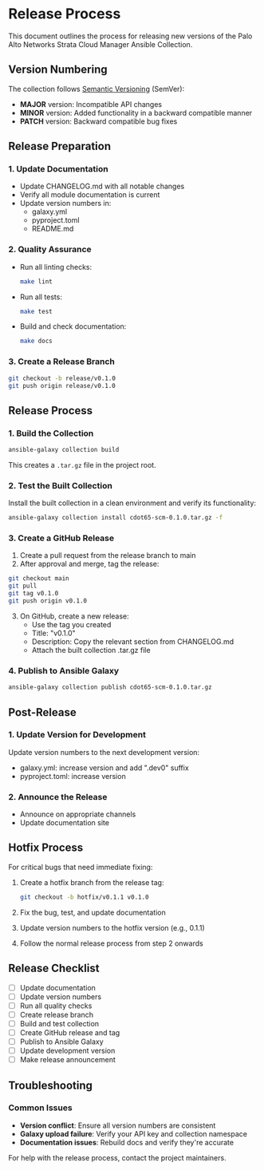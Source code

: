 # Release Process

This document outlines the process for releasing new versions of the Palo Alto Networks Strata Cloud
Manager Ansible Collection.

## Version Numbering

The collection follows [Semantic Versioning](https://semver.org/) (SemVer):

- **MAJOR** version: Incompatible API changes
- **MINOR** version: Added functionality in a backward compatible manner
- **PATCH** version: Backward compatible bug fixes

## Release Preparation

### 1. Update Documentation

- Update CHANGELOG.md with all notable changes
- Verify all module documentation is current
- Update version numbers in:
  - galaxy.yml
  - pyproject.toml
  - README.md

### 2. Quality Assurance

- Run all linting checks:

  ```bash
  make lint
  ```

- Run all tests:

  ```bash
  make test
  ```

- Build and check documentation:

  ```bash
  make docs
  ```

### 3. Create a Release Branch

```bash
git checkout -b release/v0.1.0
git push origin release/v0.1.0
```

## Release Process

### 1. Build the Collection

```bash
ansible-galaxy collection build
```

This creates a `.tar.gz` file in the project root.

### 2. Test the Built Collection

Install the built collection in a clean environment and verify its functionality:

```bash
ansible-galaxy collection install cdot65-scm-0.1.0.tar.gz -f
```

### 3. Create a GitHub Release

1. Create a pull request from the release branch to main
2. After approval and merge, tag the release:

```bash
git checkout main
git pull
git tag v0.1.0
git push origin v0.1.0
```

3. On GitHub, create a new release:
   - Use the tag you created
   - Title: "v0.1.0"
   - Description: Copy the relevant section from CHANGELOG.md
   - Attach the built collection .tar.gz file

### 4. Publish to Ansible Galaxy

```bash
ansible-galaxy collection publish cdot65-scm-0.1.0.tar.gz
```

## Post-Release

### 1. Update Version for Development

Update version numbers to the next development version:

- galaxy.yml: increase version and add ".dev0" suffix
- pyproject.toml: increase version

### 2. Announce the Release

- Announce on appropriate channels
- Update documentation site

## Hotfix Process

For critical bugs that need immediate fixing:

1. Create a hotfix branch from the release tag:

   ```bash
   git checkout -b hotfix/v0.1.1 v0.1.0
   ```

2. Fix the bug, test, and update documentation

3. Update version numbers to the hotfix version (e.g., 0.1.1)

4. Follow the normal release process from step 2 onwards

## Release Checklist

- [ ] Update documentation
- [ ] Update version numbers
- [ ] Run all quality checks
- [ ] Create release branch
- [ ] Build and test collection
- [ ] Create GitHub release and tag
- [ ] Publish to Ansible Galaxy
- [ ] Update development version
- [ ] Make release announcement

## Troubleshooting

### Common Issues

- **Version conflict**: Ensure all version numbers are consistent
- **Galaxy upload failure**: Verify your API key and collection namespace
- **Documentation issues**: Rebuild docs and verify they're accurate

For help with the release process, contact the project maintainers.
